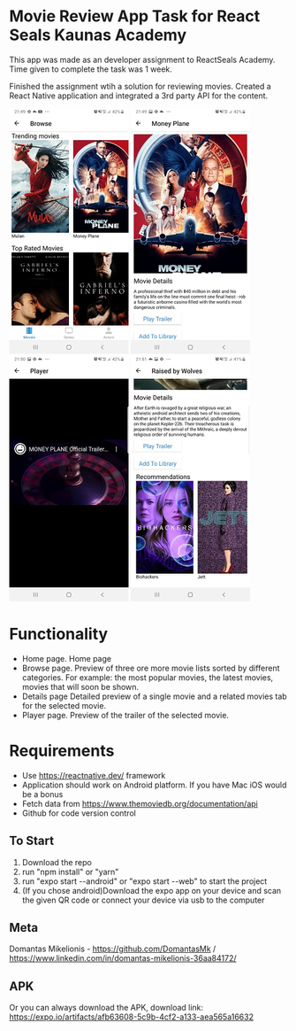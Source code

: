 # Movie Review App Task for React Seals Kaunas Academy 

This app was made as an developer assignment to ReactSeals Academy.
Time given to complete the task was 1 week.

Finished the assignment wtih a solution for reviewing movies. Created a React Native application and integrated a 3rd party API for the content.

![](ScreenCast1.jpg)
![](ScreenCast2.jpg)
![](ScreenCast3.jpg)
![](ScreenCast5.jpg)

# Functionality

- Home page. Home page
- Browse page. Preview of three ore more movie lists sorted by different categories. For example: the most popular movies, the latest movies, movies that will soon be shown.
- Details page Detailed preview of a single movie and a related movies tab for the selected movie.
- Player page. Preview of the trailer of the selected movie.


# Requirements
- Use https://reactnative.dev/ framework
- Application should work on Android platform. If you have Mac iOS would be a bonus
- Fetch data from https://www.themoviedb.org/documentation/api
- Github for code version control

## To Start
1. Download the repo
2. run "npm install" or "yarn"
3. run "expo start --android" or "expo start --web" to start the project
4. (If you chose android)Download the expo app on your device and scan the given QR code or connect your device via usb to the computer

## Meta

Domantas Mikelionis - https://github.com/DomantasMk / https://www.linkedin.com/in/domantas-mikelionis-36aa84172/  

## APK
Or you can always download the APK,
download link: https://expo.io/artifacts/afb63608-5c9b-4cf2-a133-aea565a16632
